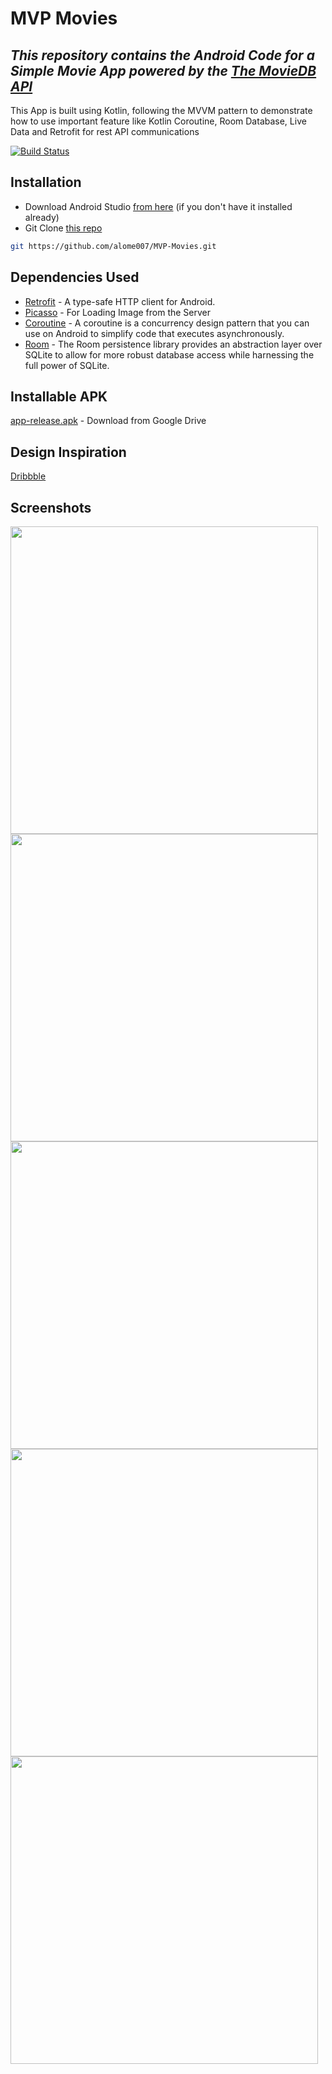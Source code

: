 # MVP Movies
## _This repository contains the Android Code for a Simple Movie App powered by the [The MovieDB API](https://www.themoviedb.org/documentation/api)_

This App is built using Kotlin, following the MVVM pattern to demonstrate how to use important feature like Kotlin Coroutine, Room Database, Live Data and Retrofit for rest API communications



[![Build Status](https://api.travis-ci.com/alome007/MVP-Movies.svg?branch=master)](https://api.travis-ci.com/alome007/MVP-Movies.svg?branch=master)



## Installation

- Download Android Studio  [from here](https://developer.android.com/studio/) (if you don't have it installed already)
-  Git Clone  [this repo](https://github.com/alome007/MVP-Movies.git)
```sh
git https://github.com/alome007/MVP-Movies.git
```


## Dependencies Used

-  [Retrofit](https://github.com/square/retrofit) - A type-safe HTTP client for Android.
-  [Picasso](https://github.com/square/picasso)  - For Loading Image from the Server
-  [Coroutine](https://www.googleadservices.com/pagead/aclk?sa=L&ai=DChcSEwiFqqbupeDxAhWBuHcKHY5mBBwYABAAGgJlZg&ohost=www.google.com&cid=CAESQeD2naY_bV2syF5iTs2a6f1QGZrA38ECChtb2a5ZGxZ9lRkH1PudGZZovetAIUEP0J1b1zscb8WVkY3bOVFbHinn&sig=AOD64_1I4E2BlwdJ3ORW1b0aQGVvYsjNRA&q&adurl&ved=2ahUKEwjwqZzupeDxAhW5wAIHHbSJBPcQ0Qx6BAgCEAE)  - A coroutine is a concurrency design pattern that you can use on Android to simplify code that executes asynchronously.
-  [Room](https://developer.android.com/jetpack/androidx/releases/room)  - The Room persistence library provides an abstraction layer over SQLite to allow for more robust database access while harnessing the full power of SQLite.

## Installable APK
 [app-release.apk](https://drive.google.com/file/d/1wovNl8x-cv3PwHpPFUjvxPMdp1YKXOZd/view?usp=sharing) - Download from Google Drive

 ## Design Inspiration
 [Dribbble](https://dribbble.com/shots/8957966-Movie-Tickets-App)

## Screenshots

<img src="https://github.com/alome007/MVP-Movies/blob/master/Screenshots/screenshot1.jpeg" width="auto" height="492">
<img src="https://github.com/alome007/MVP-Movies/blob/master/Screenshots/screenshot2.jpeg" width="auto" height="492">
<img src="https://github.com/alome007/MVP-Movies/blob/master/Screenshots/screenshot3.jpeg" width="auto" height="492">
<img src="https://github.com/alome007/MVP-Movies/blob/master/Screenshots/screenshot4.jpeg" width="auto" height="492">
<img src="https://github.com/alome007/MVP-Movies/blob/master/Screenshots/screenshot5.jpeg" width="auto" height="492">